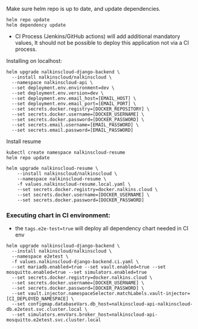 
Make sure helm repo is up to date, and update dependencies.
```shell script
helm repo update
helm dependency update
```
* CI Process (Jenkins/GitHub actions) will add additional mandatory values,
    It should not be possible to deploy this application not via a CI process.

Installing on localhost:
```shell script
helm upgrade nalkinscloud-django-backend \
  --install nalkinscloud/nalkinscloud \
  --namespace nalkinscloud-api \
  --set deployment.env.environment=dev \
  --set deployment.env.version=dev \
  --set deployment.env.email_host=[EMAIL_HOST] \
  --set deployment.env.email_port=[EMAIL_PORT] \
  --set secrets.docker.registry=[DOCKER_REPOSITORY] \
  --set secrets.docker.username=[DOCKER_USERNAME] \
  --set secrets.docker.password=[DOCKER_PASSWORD] \
  --set secrets.email.username=[EMAIL_PASSWORD] \
  --set secrets.email.password=[EMAIL_PASSWORD]
```

Install resume
```shell script
kubectl create namespace nalkinscloud-resume
helm repo update

helm upgrade nalkinscloud-resume \
    --install nalkinscloud/nalkinscloud \
    --namespace nalkinscloud-resume \
    -f values.nalkinscloud-resume.local.yaml \
    --set secrets.docker.registry=docker.nalkins.cloud \
    --set secrets.docker.username=[DOCKER_USERNAME] \
    --set secrets.docker.password=[DOCKER_PASSWORD]
```

### Executing chart in CI environment:
* the `tags.e2e-test=true` will deploy all dependency chart needed in CI env
```shell script
helm upgrade nalkinscloud-django-backend \
  --install nalkinscloud/nalkinscloud \
  --namespace e2etest \
  -f values.nalkinscloud-django-backend.ci.yaml \
  --set mariadb.enabled=true --set vault.enabled=true --set mosquitto.enabled=true --set simulators.enabled=true
  --set secrets.docker.registry=docker.nalkins.cloud \
  --set secrets.docker.username=[DOCKER_USERNAME] \
  --set secrets.docker.password=[DOCKER_PASSWORD] \
  --set vault.injector.namespaceSelector.matchLabels.vault-injector=[CI_DEPLOYED_NAMESPACE] \
  --set configmap.databaseVars.db_host=nalkinscloud-api-nalkinscloud-db.e2etest.svc.cluster.local \
  --set simulators.envVars.broker_host=nalkinscloud-api-mosquitto.e2etest.svc.cluster.local
```
